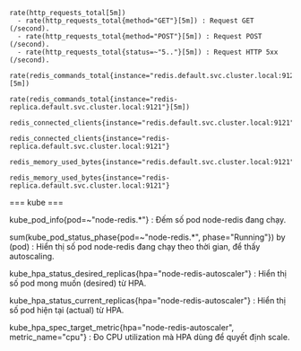 ```query
rate(http_requests_total[5m])
  - rate(http_requests_total{method="GET"}[5m]) : Request GET (/second).
  - rate(http_requests_total{method="POST"}[5m]) : Request POST (/second).
  - rate(http_requests_total{status=~"5.."}[5m]) : Request HTTP 5xx (/second).

rate(redis_commands_total{instance="redis.default.svc.cluster.local:9121"}[5m])

rate(redis_commands_total{instance="redis-replica.default.svc.cluster.local:9121"}[5m])

redis_connected_clients{instance="redis.default.svc.cluster.local:9121"}

redis_connected_clients{instance="redis-replica.default.svc.cluster.local:9121"}

redis_memory_used_bytes{instance="redis.default.svc.cluster.local:9121"}

redis_memory_used_bytes{instance="redis-replica.default.svc.cluster.local:9121"}  
```



=== kube ===

kube_pod_info{pod=~"node-redis.*"}
: Đếm số pod node-redis đang chạy.

sum(kube_pod_status_phase{pod=~"node-redis.*", phase="Running"}) by (pod)
: Hiển thị số pod node-redis đang chạy theo thời gian, để thấy autoscaling.

kube_hpa_status_desired_replicas{hpa="node-redis-autoscaler"}
: Hiển thị số pod mong muốn (desired) từ HPA.

kube_hpa_status_current_replicas{hpa="node-redis-autoscaler"}
: Hiển thị số pod hiện tại (actual) từ HPA.

kube_hpa_spec_target_metric{hpa="node-redis-autoscaler", metric_name="cpu"}
: Đo CPU utilization mà HPA dùng để quyết định scale.
